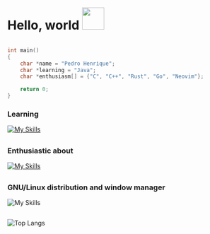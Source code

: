 # Hello, world <img src="https://media.giphy.com/media/VgCDAzcKvsR6OM0uWg/giphy.gif" width="50"> 

```c

int main()
{
    char *name = "Pedro Henrique";
    char *learning = "Java";
    char *enthusiasm[] = {"C", "C++", "Rust", "Go", "Neovim"};

    return 0;
}

```


### Learning

[![My Skills](https://skillicons.dev/icons?i=java)](https://skillicons.dev)

##

### Enthusiastic about
[![My Skills](https://skillicons.dev/icons?i=c,cpp,rust,go,neovim)](https://skillicons.dev)

##

### GNU/Linux distribution and window manager 
![My Skills](https://simpleskill.icons.workers.dev/svg?i=debian,archlinux,i3)

##

![Top Langs](https://github-readme-stats.vercel.app/api/top-langs/?username=pecodigos&layout=compact&count_private=true&show_icons=true&theme=dark)
